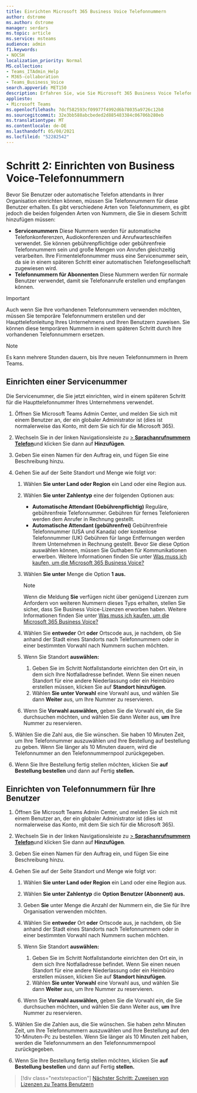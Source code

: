 ```yaml
---
title: Einrichten Microsoft 365 Business Voice Telefonnummern
author: dstrome
ms.author: dstrome
manager: serdars
ms.topic: article
ms.service: msteams
audience: admin
f1.keywords:
- NOCSH
localization_priority: Normal
MS.collection:
- Teams_ITAdmin_Help
- M365-collaboration
- Teams_Business_Voice
search.appverid: MET150
description: Erfahren Sie, wie Sie Microsoft 365 Business Voice Telefonnummern für Benutzer und Dienste in Ihrer Organisation einrichten.
appliesto:
- Microsoft Teams
ms.openlocfilehash: 7dcf582593cf09977f4992d6b78035a9726c12b8
ms.sourcegitcommit: 32e3bb588abcbeded2d885483384c06706b280eb
ms.translationtype: MT
ms.contentlocale: de-DE
ms.lasthandoff: 05/08/2021
ms.locfileid: "52282542"
---
```

# <a name="step-2-set-up-business-voice-phone-numbers"></a>Schritt 2: Einrichten von Business Voice-Telefonnummern

Bevor Sie Benutzer oder automatische Telefon attendants in Ihrer Organisation einrichten können, müssen Sie Telefonnummern für diese Benutzer erhalten. Es gibt verschiedene Arten von Telefonnummern, es gibt jedoch die beiden folgenden Arten von Nummern, die Sie in diesem Schritt hinzufügen müssen:

- **Servicenummern** Diese Nummern werden für automatische Telefonkonferenzen, Audiokonferenzen und Anrufwarteschleifen verwendet. Sie können gebührenpflichtige oder gebührenfreie Telefonnummern sein und große Mengen von Anrufen gleichzeitig verarbeiten. Ihre Firmentelefonnummer muss eine Servicenummer sein, da sie in einem späteren Schritt einer automatischen Telefongesellschaft zugewiesen wird.
- **Telefonnummern für Abonnenten** Diese Nummern werden für normale Benutzer verwendet, damit sie Telefonanrufe erstellen und empfangen können.

> [!IMPORTANT]
> Auch wenn Sie Ihre vorhandenen Telefonnummern verwenden möchten, müssen Sie temporäre Telefonnummern erstellen und der Haupttelefonleitung Ihres Unternehmens und Ihren Benutzern zuweisen. Sie können diese temporären Nummern in einem späteren Schritt durch Ihre vorhandenen Telefonnummern ersetzen.

> [!NOTE]
> Es kann mehrere Stunden dauern, bis Ihre neuen Telefonnummern in Ihrem Teams.

## <a name="set-up-a-service-number"></a>Einrichten einer Servicenummer

Die Servicenummer, die Sie jetzt einrichten, wird in einem späteren Schritt für die Haupttelefonnummer Ihres Unternehmens verwendet.

1. Öffnen Sie Microsoft Teams Admin Center, und melden Sie sich mit einem Benutzer an, der ein globaler Administrator ist (dies ist normalerweise das Konto, mit dem Sie sich für die Microsoft 365).
2. Wechseln Sie in der linken Navigationsleiste zu <a href="https://admin.teams.microsoft.com/phone-numbers" target="_blank">   >  **Sprachanrufnummern Telefon**</a>und klicken Sie dann auf **Hinzufügen**.
3. Geben Sie einen Namen für den Auftrag ein, und fügen Sie eine Beschreibung hinzu.
4. Gehen Sie auf der Seite Standort und Menge wie folgt vor:
    1. Wählen **Sie unter Land oder Region** ein Land oder eine Region aus.
    2. Wählen **Sie unter Zahlentyp** eine der folgenden Optionen aus:

        - **Automatische Attendant (Gebührenpflichtig)** Reguläre, gebührenfreie Telefonnummer. Gebühren für fernes Telefonieren werden dem Anrufer in Rechnung gestellt.
        - **Automatische Attendant (gebührenfrei)** Gebührenfreie Telefonnummer (USA und Kanada) oder kostenlose Telefonnummer (UK) Gebühren für lange Entfernungen werden Ihrem Unternehmen in Rechnung gestellt. Bevor Sie diese Option auswählen können, müssen Sie Guthaben für Kommunikationen erwerben. Weitere Informationen finden Sie unter [Was muss ich kaufen, um die Microsoft 365 Business Voice?](what-to-buy.md)

    3. Wählen **Sie unter** Menge die Option **1 aus.**
        > [!NOTE]
        > Wenn die Meldung **Sie** verfügen nicht über genügend Lizenzen zum Anfordern von weiteren Nummern dieses Typs erhalten, stellen Sie sicher, dass Sie Business Voice-Lizenzen erworben haben. Weitere Informationen finden Sie unter [Was muss ich kaufen, um die Microsoft 365 Business Voice?](what-to-buy.md)
    4. Wählen Sie **entweder** Ort **oder** Ortscode aus, je nachdem, ob Sie anhand der Stadt eines Standorts nach Telefonnummern oder in einer bestimmten Vorwahl nach Nummern suchen möchten.
    5. Wenn Sie Standort **auswählen:**

        1. Geben Sie im Schritt Notfallstandorte [](set-up-emergency-locations.md) einrichten den Ort ein, in dem sich Ihre Notfalladresse befindet. Wenn Sie einen neuen Standort für eine andere Niederlassung oder ein Heimbüro erstellen müssen, klicken Sie auf **Standort hinzufügen**.
        2. Wählen **Sie unter Vorwahl** eine Vorwahl aus, und wählen Sie dann **Weiter** aus, um Ihre Nummer zu reservieren.

    6. Wenn Sie **Vorwahl auswählen,** geben Sie die Vorwahl ein, die Sie durchsuchen möchten, und wählen Sie dann Weiter aus, **um** Ihre Nummer zu reservieren.

5. Wählen Sie die Zahl aus, die Sie wünschen. Sie haben 10 Minuten Zeit, um Ihre Telefonnummer auszuwählen und Ihre Bestellung auf bestellung zu geben. Wenn Sie länger als 10 Minuten dauern, wird die Telefonnummer an den Telefonnummernpool zurückgegeben.
6. Wenn Sie Ihre Bestellung fertig stellen möchten, klicken Sie **auf Bestellung bestellen** und dann auf Fertig **stellen.**

## <a name="set-up-phone-numbers-for-your-users"></a>Einrichten von Telefonnummern für Ihre Benutzer

1. Öffnen Sie Microsoft Teams Admin Center, und melden Sie sich mit einem Benutzer an, der ein globaler Administrator ist (dies ist normalerweise das Konto, mit dem Sie sich für die Microsoft 365).
2. Wechseln Sie in der linken Navigationsleiste zu <a href="https://admin.teams.microsoft.com/phone-numbers" target="_blank">   >  **Sprachanrufnummern Telefon**</a>und klicken Sie dann auf **Hinzufügen**.
3. Geben Sie einen Namen für den Auftrag ein, und fügen Sie eine Beschreibung hinzu.
4. Gehen Sie auf der Seite Standort und Menge wie folgt vor:

    1. Wählen **Sie unter Land oder Region** ein Land oder eine Region aus.
    2. Wählen **Sie unter Zahlentyp** die **Option Benutzer (Abonnent) aus.**
    3. Geben **Sie** unter Menge die Anzahl der Nummern ein, die Sie für Ihre Organisation verwenden möchten.
    4. Wählen Sie **entweder** Ort **oder** Ortscode aus, je nachdem, ob Sie anhand der Stadt eines Standorts nach Telefonnummern oder in einer bestimmten Vorwahl nach Nummern suchen möchten.
    5. Wenn Sie Standort **auswählen:**

        1. Geben Sie im Schritt Notfallstandorte [](set-up-emergency-locations.md) einrichten den Ort ein, in dem sich Ihre Notfalladresse befindet. Wenn Sie einen neuen Standort für eine andere Niederlassung oder ein Heimbüro erstellen müssen, klicken Sie auf **Standort hinzufügen**.
        2. Wählen **Sie unter Vorwahl** eine Vorwahl aus, und wählen Sie dann **Weiter** aus, um Ihre Nummer zu reservieren.

    6. Wenn Sie **Vorwahl auswählen,** geben Sie die Vorwahl ein, die Sie durchsuchen möchten, und wählen Sie dann Weiter aus, **um** Ihre Nummer zu reservieren.
5. Wählen Sie die Zahlen aus, die Sie wünschen. Sie haben zehn Minuten Zeit, um Ihre Telefonnummern auszuwählen und Ihre Bestellung auf den 10-Minuten-Pc zu bestellen. Wenn Sie länger als 10 Minuten zeit haben, werden die Telefonnummern an den Telefonnummernpool zurückgegeben.
6. Wenn Sie Ihre Bestellung fertig stellen möchten, klicken Sie **auf Bestellung bestellen** und dann auf Fertig **stellen.**

> [!div class="nextstepaction"]
> [Nächster Schritt: Zuweisen von Lizenzen zu Teams Benutzern](set-up-licenses.md)
